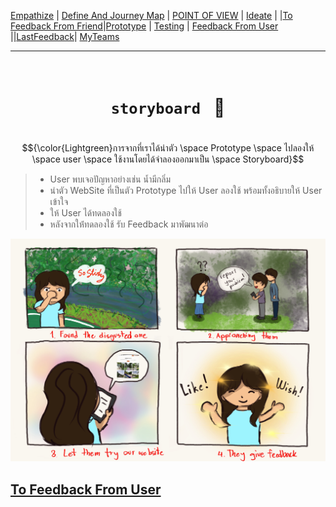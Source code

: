 [Empathize](https://github.com/LeoPonin/INT100-G2-02-2Na2Jai/blob/c8bd58e89e30c340625163b9c2ea6b4e0ba3f6ce/Tung/empathize.md) | [Define And Journey Map](https://github.com/LeoPonin/INT100-G2-02-2Na2Jai/blob/main/Tung/Define.md) | [POINT OF VIEW](https://github.com/LeoPonin/INT100-G2-02-2Na2Jai/blob/main/Tung/POV.md) | [Ideate](https://github.com/LeoPonin/INT100-G2-02-2Na2Jai/blob/main/Tung/Ideate.md) | |[To Feedback From Friend](https://github.com/LeoPonin/INT100-G2-02-2Na2Jai/blob/main/Tung/Feedback%20form%20friend.md)|[Prototype](https://github.com/LeoPonin/INT100-G2-02-2Na2Jai/blob/main/Tung/prototype.md) | [Testing](https://github.com/LeoPonin/INT100-G2-02-2Na2Jai/blob/main/Tung/Testing.md) | [Feedback From User](https://github.com/LeoPonin/INT100-G2-02-2Na2Jai/blob/main/Tung/Feedback%20from%20user.md) ||[LastFeedback](https://github.com/LeoPonin/INT100-G2-02-2Na2Jai/blob/main/Tung/Last%20feedback.md)| [MyTeams](https://github.com/LeoPonin/INT100-G2-02-2Na2Jai/blob/main/ourteam.md)


<hr>

# <h1 align = center> <code> storyboard </code> :movie_camera: <h1>

$${\color{Lightgreen}การจากที่เราได้นำตัว \space Prototype \space ไปลองให้ \space user \space ใช้งานโดยได้จำลองออกมาเป็น \space Storyboard}$$

>- User พบเจอปัญหาอย่างเช่น นํ้ามีกลิ่ม  
>- นำตัว WebSite ที่เป็นตัว Prototype ไปให้ User ลองใช้ พร้อมทั้งอธิบายให้ User เข้าใจ  
>- ให้ User ได้ทดลองใช้  
>- หลังจากให่้ทดลองใช้ รับ Feedback มาพัฒนาต่อ  

<img src=/image/storyboard.jpeg>

[To Feedback From User](https://github.com/LeoPonin/INT100-G2-02-2Na2Jai/blob/main/Tung/Feedback%20from%20user.md)
------

